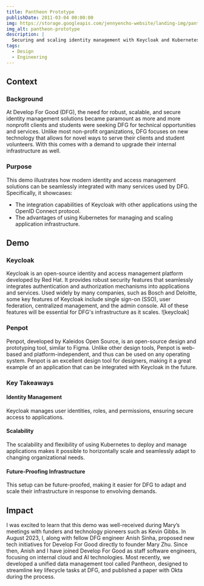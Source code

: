 ```yaml
---
title: Pantheon Prototype
publishDate: 2011-03-04 00:00:00
img: https://storage.googleapis.com/jennyencho-website/landing-img/pantheon-prototype.png
img_alt: pantheon-prototype
description: |
  Securing and scaling identity management with Keycloak and Kubernetes.
tags:
  - Design
  - Engineering
---
```


## Context

### Background

At Develop For Good (DFG), the need for robust, scalable, and secure identity management solutions became paramount as more and more nonprofit clients and students were seeking DFG for technical opportunities and services. Unlike most non-profit organizations, DFG focuses on new technology that allows for novel ways to serve their clients and student volunteers. With this comes with a demand to upgrade their internal infrastructure as well.

### Purpose

This demo illustrates how modern identity and access management solutions can be seamlessly integrated with many services used by DFG. Specifically, it showcases:

- The integration capabilities of Keycloak with other applications using the OpenID Connect protocol.
- The advantages of using Kubernetes for managing and scaling application infrastructure.

## Demo

### Keycloak

Keycloak is an open-source identity and access management platform developed by Red Hat. It provides robust security features that seamlessly integrates authentication and authorization mechanisms into applications and services. Used widely by many companies, such as Bosch and Deloitte, some key features of Keycloak include single sign-on (SSO), user federation, centralized management, and the admin console. All of these features will be essential for DFG's infrastructure as it scales.
![keycloak]

### Penpot

Penpot, developed by Kaleidos Open Source, is an open-source design and prototyping tool, similar to Figma. Unlike other design tools, Penpot is web-based and platform-independent, and thus can be used on any operating system. Penpot is an excellent design tool for designers, making it a great example of an application that can be integrated with Keycloak in the future.

### Key Takeaways

#### Identity Management

Keycloak manages user identities, roles, and permissions, ensuring secure access to applications.

#### Scalability

The scalability and flexibility of using Kubernetes to deploy and manage applications makes it possible to horizontally scale and seamlessly adapt to changing organizational needs.

#### Future-Proofing Infrastructure

This setup can be future-proofed, making it easier for DFG to adapt and scale their infrastructure in response to envolving demands.

## Impact

I was excited to learn that this demo was well-received during Mary’s meetings with funders and technology pioneers such as Kevin Gibbs. In August 2023, I, along with fellow DFG engineer Anish Sinha, proposed new tech initiatives for Develop For Good directly to founder Mary Zhu. Since then, Anish and I have joined Develop For Good as staff software engineers, focusing on internal cloud and AI technologies. Most recently, we developed a unified data management tool called Pantheon, designed to streamline key lifecycle tasks at DFG, and published a paper with Okta during the process.
